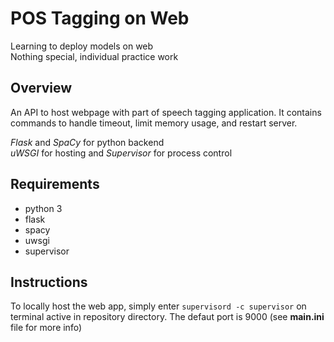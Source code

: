 POS Tagging on Web
==================

Learning to deploy models on web  
Nothing special, individual practice work

Overview
--------

An API to host webpage with part of speech tagging application. It contains commands to handle timeout, limit memory usage, and restart server.

*Flask* and *SpaCy* for python backend  
*uWSGI* for hosting and *Supervisor* for process control

Requirements
------------

- python 3
- flask
- spacy
- uwsgi
- supervisor

Instructions
------------

To locally host the web app, simply enter `supervisord -c supervisor` on terminal active in repository directory. The defaut port is 9000 (see **main.ini** file for more info)